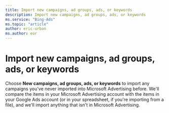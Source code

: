 ```yaml
---
title: Import new campaigns, ad groups, ads, or keywords
description: Import new campaigns, ad groups, ads, or keywords
ms.service: "Bing-Ads"
ms.topic: "article"
author: eric-urban
ms.author: eur
---
```


# Import new campaigns, ad groups, ads, or keywords

Choose **New campaigns, ad groups, ads, or keywords** to import any campaigns you've never imported into Microsoft Advertising before. We'll compare the items in your Microsoft Advertising account with the items in your Google Ads account (or in your spreadsheet, if you're importing from a file), and we'll import anything that isn't in Microsoft Advertising.


